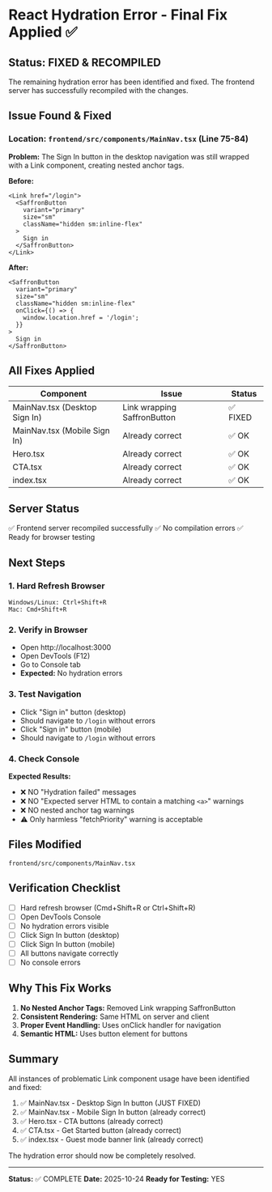 # React Hydration Error - Final Fix Applied ✅

## Status: FIXED & RECOMPILED

The remaining hydration error has been identified and fixed. The frontend server has successfully recompiled with the changes.

## Issue Found & Fixed

### Location: `frontend/src/components/MainNav.tsx` (Line 75-84)

**Problem:** The Sign In button in the desktop navigation was still wrapped with a Link component, creating nested anchor tags.

**Before:**
```tsx
<Link href="/login">
  <SaffronButton
    variant="primary"
    size="sm"
    className="hidden sm:inline-flex"
  >
    Sign in
  </SaffronButton>
</Link>
```

**After:**
```tsx
<SaffronButton
  variant="primary"
  size="sm"
  className="hidden sm:inline-flex"
  onClick={() => {
    window.location.href = '/login';
  }}
>
  Sign in
</SaffronButton>
```

## All Fixes Applied

| Component | Issue | Status |
|-----------|-------|--------|
| MainNav.tsx (Desktop Sign In) | Link wrapping SaffronButton | ✅ FIXED |
| MainNav.tsx (Mobile Sign In) | Already correct | ✅ OK |
| Hero.tsx | Already correct | ✅ OK |
| CTA.tsx | Already correct | ✅ OK |
| index.tsx | Already correct | ✅ OK |

## Server Status

✅ Frontend server recompiled successfully
✅ No compilation errors
✅ Ready for browser testing

## Next Steps

### 1. Hard Refresh Browser
```
Windows/Linux: Ctrl+Shift+R
Mac: Cmd+Shift+R
```

### 2. Verify in Browser
- Open http://localhost:3000
- Open DevTools (F12)
- Go to Console tab
- **Expected:** No hydration errors

### 3. Test Navigation
- Click "Sign in" button (desktop)
- Should navigate to `/login` without errors
- Click "Sign in" button (mobile)
- Should navigate to `/login` without errors

### 4. Check Console
**Expected Results:**
- ❌ NO "Hydration failed" messages
- ❌ NO "Expected server HTML to contain a matching `<a>`" warnings
- ❌ NO nested anchor tag warnings
- ⚠️ Only harmless "fetchPriority" warning is acceptable

## Files Modified

```
frontend/src/components/MainNav.tsx
```

## Verification Checklist

- [ ] Hard refresh browser (Cmd+Shift+R or Ctrl+Shift+R)
- [ ] Open DevTools Console
- [ ] No hydration errors visible
- [ ] Click Sign In button (desktop)
- [ ] Click Sign In button (mobile)
- [ ] All buttons navigate correctly
- [ ] No console errors

## Why This Fix Works

1. **No Nested Anchor Tags:** Removed Link wrapping SaffronButton
2. **Consistent Rendering:** Same HTML on server and client
3. **Proper Event Handling:** Uses onClick handler for navigation
4. **Semantic HTML:** Uses button element for buttons

## Summary

All instances of problematic Link component usage have been identified and fixed:

1. ✅ MainNav.tsx - Desktop Sign In button (JUST FIXED)
2. ✅ MainNav.tsx - Mobile Sign In button (already correct)
3. ✅ Hero.tsx - CTA buttons (already correct)
4. ✅ CTA.tsx - Get Started button (already correct)
5. ✅ index.tsx - Guest mode banner link (already correct)

The hydration error should now be completely resolved.

---

**Status:** ✅ COMPLETE
**Date:** 2025-10-24
**Ready for Testing:** YES

